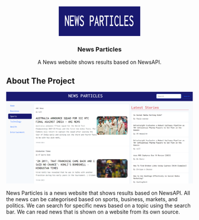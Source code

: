 <!-- PROJECT LOGO -->
<br />
<div align="center">
  <a href="https://github.com/othneildrew/Best-README-Template">
    <img src="./src/img/logo.PNG" alt="Logo" width="220" height="80">
  </a>

  <h3 align="center">News Particles</h3>

  <p align="center">
    A News website shows results based on NewsAPI.
  </p>
</div>

<!-- ABOUT THE PROJECT -->

## About The Project

<img src="./src/img/NewsParticlesImg.PNG">

News Particles is a news website that shows results based on NewsAPI. All the news can be categorised based on sports, business, markets, and politics. We can search for specific news based on a topic using the search bar. We can read news that is shown on a website from its own source.

